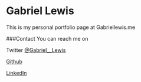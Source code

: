 # Gabriel Lewis

This is my personal portfolio page at Gabriellewis.me

###Contact 
You can reach me on 

Twitter [@Gabriel__Lewis](https://www.twitter.com/gabriel__lewis)

[Github](https://www.github.com/gabriel-lewis)

[LinkedIn](https://www.linkedin.com/in/gabriellewis1)

